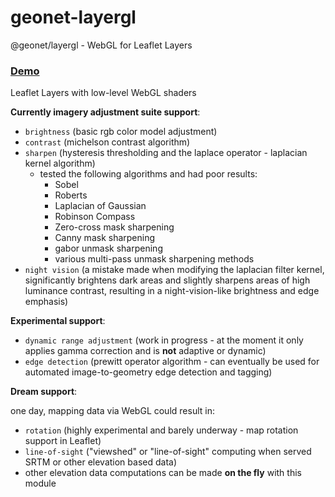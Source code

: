 # geonet-layergl

@geonet/layergl - WebGL for Leaflet Layers

### [Demo](./demo/)

Leaflet Layers with low-level WebGL shaders


**Currently imagery adjustment suite support**:

- `brightness` (basic rgb color model adjustment)
- `contrast` (michelson contrast algorithm)
- `sharpen` (hysteresis thresholding and the laplace operator - laplacian kernel algorithm)
    - tested the following algorithms and had poor results:
        - Sobel
        - Roberts
        - Laplacian of Gaussian
        - Robinson Compass
        - Zero-cross mask sharpening
        - Canny mask sharpening
        - gabor unmask sharpening
        - various multi-pass unmask sharpening methods
- `night vision` (a mistake made when modifying the laplacian filter kernel, significantly brightens dark areas and
slightly sharpens areas of high luminance contrast, resulting in a night-vision-like brightness and edge emphasis)

**Experimental support**:

- `dynamic range adjustment` (work in progress - at the moment it only applies gamma correction and is **not** adaptive
or dynamic)
- `edge detection` (prewitt operator algorithm - can eventually be used for automated image-to-geometry edge detection
and tagging)

**Dream support**:

one day, mapping data via WebGL could result in:
- `rotation` (highly experimental and barely underway - map rotation support in Leaflet)
- `line-of-sight` ("viewshed" or "line-of-sight" computing when served SRTM or other elevation based data)
- other elevation data computations can be made **on the fly** with this module 
